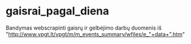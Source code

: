 # gaisrai_pagal_diena
Bandymas webscrapinti gaisrų ir gelbėjimo darbų duomenis iš "http://www.vpgt.lt/vpgt/m/m_events_summary/wfiles/e_"+data+".htm"

